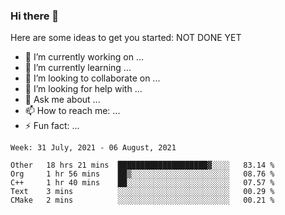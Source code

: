 ### Hi there 👋


Here are some ideas to get you started:
NOT DONE YET
- 🔭 I’m currently working on ...
- 🌱 I’m currently learning ...
- 👯 I’m looking to collaborate on ...
- 🤔 I’m looking for help with ...
- 💬 Ask me about ...
- 📫 How to reach me: ...
- ⚡ Fun fact: ...

<!--START_SECTION:waka-->
```text
Week: 31 July, 2021 - 06 August, 2021

Other   18 hrs 21 mins  ████████████████████▓░░░░   83.14 % 
Org     1 hr 56 mins    ██▒░░░░░░░░░░░░░░░░░░░░░░   08.76 % 
C++     1 hr 40 mins    ██░░░░░░░░░░░░░░░░░░░░░░░   07.57 % 
Text    3 mins          ░░░░░░░░░░░░░░░░░░░░░░░░░   00.29 % 
CMake   2 mins          ░░░░░░░░░░░░░░░░░░░░░░░░░   00.21 % 
```
<!--END_SECTION:waka-->

